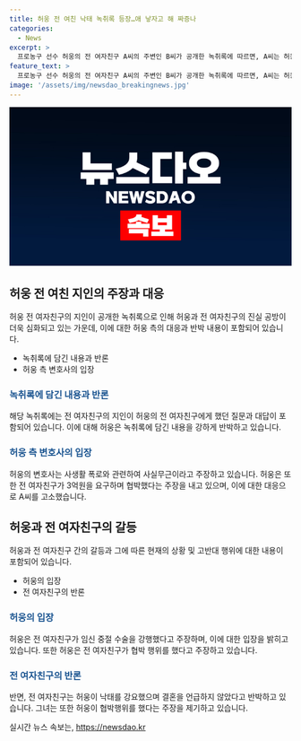 ```yaml
---
title: 허웅 전 여친 낙태 녹취록 등장…애 낳자고 해 짜증나
categories:
  - News
excerpt: >
  프로농구 선수 허웅의 전 여자친구 A씨의 주변인 B씨가 공개한 녹취록에 따르면, A씨는 허웅과의 교제 중 두 번의 임신 중절 수술을 받았으며 이전에도 낙태를 경험한 것으로 전해졌다. 이에 대한 허웅 측의 변호사는 해당 주장이 사실무근이라고 주장하며, 양측은 계속된 법적 대응을 예고하고 있다. A씨는 호주한다는 혐의로 허웅을 고소한 바 있으며, 두 사람은 연일 진실의 공방을 벌이고 있다. 
feature_text: >
  프로농구 선수 허웅의 전 여자친구 A씨의 주변인 B씨가 공개한 녹취록에 따르면, A씨는 허웅과의 교제 중 두 번의 임신 중절 수술을 받았으며 이전에도 낙태를 경험한 것으로 전해졌다. 이에 대한 허웅 측의 변호사는 해당 주장이 사실무근이라고 주장하며, 양측은 계속된 법적 대응을 예고하고 있다. A씨는 호주한다는 혐의로 허웅을 고소한 바 있으며, 두 사람은 연일 진실의 공방을 벌이고 있다. 
image: '/assets/img/newsdao_breakingnews.jpg'
---
```


<p><img src="/assets/img/newsdao_breakingnews.jpg" alt="koreaapp 속보" /></p>

<h2 data-ke-size="size26">허웅 전 여친 지인의 주장과 대응</h2>

<p data-ke-size="size16">허웅 전 여자친구의 지인이 공개한 녹취록으로 인해 허웅과 전 여자친구의 진실 공방이 더욱 심화되고 있는 가운데, 이에 대한 허웅 측의 대응과 반박 내용이 포함되어 있습니다.</p>

<ul>
  <li>녹취록에 담긴 내용과 반론</li>
  <li>허웅 측 변호사의 입장</li>
</ul>

<h3><b><span style="color: #1a5490;">녹취록에 담긴 내용과 반론</span></b></h3>

<p>해당 녹취록에는 전 여자친구의 지인이 허웅의 전 여자친구에게 했던 질문과 대답이 포함되어 있습니다. 이에 대해 허웅은 녹취록에 담긴 내용을 강하게 반박하고 있습니다.</p>

<h3><b><span style="color: #1a5490;">허웅 측 변호사의 입장</span></b></h3>

<p>허웅의 변호사는 사생활 폭로와 관련하여 사실무근이라고 주장하고 있습니다. 허웅은 또한 전 여자친구가 3억원을 요구하며 협박했다는 주장을 내고 있으며, 이에 대한 대응으로 A씨를 고소했습니다.</p>

<h2 data-ke-size="size26">허웅과 전 여자친구의 갈등</h2>

<p data-ke-size="size16">허웅과 전 여자친구 간의 갈등과 그에 따른 현재의 상황 및 고반대 행위에 대한 내용이 포함되어 있습니다.</p>

<ul>
  <li>허웅의 입장</li>
  <li>전 여자친구의 반론</li>
</ul>

<h3><b><span style="color: #1a5490;">허웅의 입장</span></b></h3>

<p>허웅은 전 여자친구가 임신 중절 수술을 강행했다고 주장하며, 이에 대한 입장을 밝히고 있습니다. 또한 허웅은 전 여자친구가 협박 행위를 했다고 주장하고 있습니다.</p>

<h3><b><span style="color: #1a5490;">전 여자친구의 반론</span></b></h3>

<p>반면, 전 여자친구는 허웅이 낙태를 강요했으며 결혼을 언급하지 않았다고 반박하고 있습니다. 그녀는 또한 허웅이 협박행위를 했다는 주장을 제기하고 있습니다.</p>
실시간 뉴스 속보는, <a href="https://newsdao.kr" rel="dofollow">https://newsdao.kr</a>


